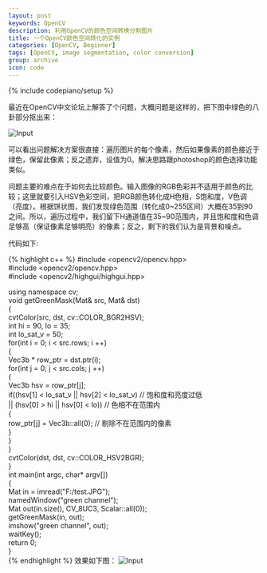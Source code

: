 ```yaml
---
layout: post
keywords: OpenCV
description: 利用OpenCV的颜色空间转换分割图片
title: 一个OpenCV颜色空间转化的实例
categories: [OpenCV, Beginner]
tags: [OpenCV, image segmentation, color conversion]
group: archive
icon: code
---
```

{% include codepiano/setup %}

最近在OpenCV中文论坛上解答了个问题，大概问题是这样的，把下图中绿色的八卦部分抠出来：

![Input]({{site:url}}/image/bagua_input.JPG)

可以看出问题解决方案很直接：遍历图片的每个像素，然后如果像素的颜色接近于绿色，保留此像素；反之遗弃，设值为0。解决思路跟photoshop的颜色选择功能类似。

问题主要的难点在于如何去比较颜色。输入图像的RGB色彩并不适用于颜色的比较；这里就要引入HSV色彩空间，把RGB颜色转化成H色相，S饱和度，V色调（亮度）。根据饼状图，我们发现绿色范围（转化成0~255区间）大概在35到90之间。所以，遍历过程中，我们留下H通道值在35~90范围内，并且饱和度和色调足够高（保证像素足够明亮）的像素；反之，剩下的我们认为是背景和噪点。

代码如下:

{% highlight c++ %}
#include <opencv2/opencv.hpp>  
#include <opencv2/opencv.hpp>  
#include <opencv2/highgui/highgui.hpp>  
  
using namespace cv;  
void getGreenMask(Mat& src, Mat& dst)  
{  
    cvtColor(src, dst, cv::COLOR_BGR2HSV);  
    int hi = 90, lo = 35;  
    int lo_sat_v = 50;  
    for(int i = 0; i < src.rows; i ++)  
    {  
        Vec3b * row_ptr = dst.ptr<Vec3b>(i);  
        for(int j = 0; j < src.cols; j ++)  
        {  
            Vec3b hsv = row_ptr[j];  
            if((hsv[1] < lo_sat_v || hsv[2] < lo_sat_v) // 饱和度和亮度过低  
                || (hsv[0] > hi || hsv[0] < lo))        // 色相不在范围内  
            {  
                row_ptr[j] = Vec3b::all(0);             // 剔除不在范围内的像素  
            }  
        }  
    }  
    cvtColor(dst, dst, cv::COLOR_HSV2BGR);  
}  
int main(int argc, char* argv[])  
{  
    Mat in = imread("F:/test.JPG");  
    namedWindow("green channel");  
    Mat out(in.size(), CV_8UC3, Scalar::all(0));  
    getGreenMask(in, out);  
    imshow("green channel", out);  
    waitKey();  
    return 0;  
}  
{% endhighlight %}
效果如下图：
![Input]({{site:url}}/image/bagua_output.JPG)